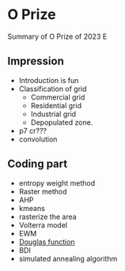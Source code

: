 # O Prize

Summary of O Prize of 2023 E

## Impression

- Introduction is fun
- Classification of grid
  - Commercial grid
  - Residential grid
  - Industrial grid
  - Depopulated zone.
- p7 cr???
- convolution

## Coding part

- entropy weight method
- Raster method
- AHP
- kmeans
- rasterize the area
- Volterra model
- EWM
- [Douglas function](https://en.wikipedia.org/wiki/Cobb%E2%80%93Douglas_production_function#:~:text=In%20economics%20and%20econometrics%2C%20the,that%20can%20be%20produced%20by)
- BDI
- simulated annealing algorithm

